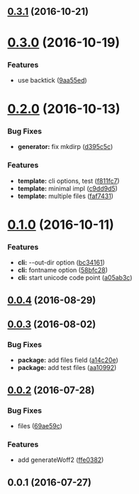 <a name="0.3.1"></a>
## [0.3.1](https://github.com/mkwtys/icontype/compare/v0.3.0...v0.3.1) (2016-10-21)



<a name="0.3.0"></a>
# [0.3.0](https://github.com/mkwtys/icontype/compare/v0.2.0...v0.3.0) (2016-10-19)


### Features

* use backtick ([9aa55ed](https://github.com/mkwtys/icontype/commit/9aa55ed))



<a name="0.2.0"></a>
# [0.2.0](https://github.com/mkwtys/icontype/compare/v0.1.0...v0.2.0) (2016-10-13)


### Bug Fixes

* **generator:** fix mkdirp ([d395c5c](https://github.com/mkwtys/icontype/commit/d395c5c))


### Features

* **template:** cli options, test ([f811fc7](https://github.com/mkwtys/icontype/commit/f811fc7))
* **template:** minimal impl ([c9dd9d5](https://github.com/mkwtys/icontype/commit/c9dd9d5))
* **template:** multiple files ([faf7431](https://github.com/mkwtys/icontype/commit/faf7431))



<a name="0.1.0"></a>
# [0.1.0](https://github.com/mkwtys/icontype/compare/v0.0.4...v0.1.0) (2016-10-11)


### Features

* **cli:** --out-dir option ([bc34161](https://github.com/mkwtys/icontype/commit/bc34161))
* **cli:** fontname option ([58bfc28](https://github.com/mkwtys/icontype/commit/58bfc28))
* **cli:** start unicode code point ([a05ab3c](https://github.com/mkwtys/icontype/commit/a05ab3c))



<a name="0.0.4"></a>
## [0.0.4](https://github.com/mkwtys/icontype/compare/v0.0.3...v0.0.4) (2016-08-29)



<a name="0.0.3"></a>
## [0.0.3](https://github.com/mkwtys/icontype/compare/v0.0.2...v0.0.3) (2016-08-02)


### Bug Fixes

* **package:** add files field ([a14c20e](https://github.com/mkwtys/icontype/commit/a14c20e))
* **package:** add test files ([aa10992](https://github.com/mkwtys/icontype/commit/aa10992))



<a name="0.0.2"></a>
## [0.0.2](https://github.com/mkwtys/icontype/compare/v0.0.1...v0.0.2) (2016-07-28)


### Bug Fixes

* files ([69ae59c](https://github.com/mkwtys/icontype/commit/69ae59c))


### Features

* add generateWoff2 ([ffe0382](https://github.com/mkwtys/icontype/commit/ffe0382))



<a name="0.0.1"></a>
## 0.0.1 (2016-07-27)



